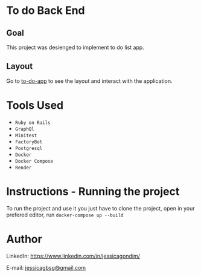 # To do Back End
 
## Goal

This project was desienged to implement to do list app.


## Layout

Go to [to-do-app](https://to-do-fe-taupe.vercel.app) to see the layout and interact with the application. 


# Tools Used

* ``Ruby on Rails``
* ``GraphQl``
* ``Minitest`` 
* ``FactoryBot``
* ``Postgresql``
* ``Docker``
* ``Docker Compose``
* ``Render``

# Instructions - Running the project

To run the project and use it you just have to clone the project, open in your prefered editor, run `docker-compose up --build` 

# Author
LinkedIn:
https://www.linkedin.com/in/jessicagondim/

E-mail:
jessicagbsg@gmail.com
